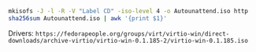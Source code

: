 ```sh
mkisofs -J -l -R -V "Label CD" -iso-level 4 -o Autounattend.iso http 
sha256sum Autounattend.iso | awk '{print $1}'
```

Drivers: `https://fedorapeople.org/groups/virt/virtio-win/direct-downloads/archive-virtio/virtio-win-0.1.185-2/virtio-win-0.1.185.iso`